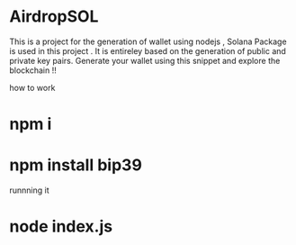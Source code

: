 # AirdropSOL
This is a project for the generation of wallet using nodejs , Solana Package is used in this project .
It is entireley based on the generation of public and private key pairs.
Generate your wallet using this snippet and explore the blockchain !!


how to work 

# npm i
#  npm install bip39

runnning it 
# node index.js